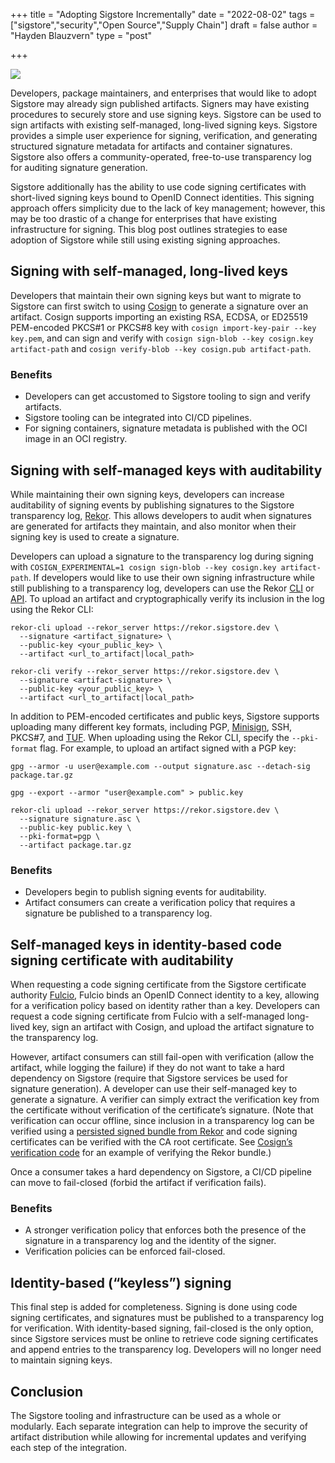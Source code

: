 +++
title = "Adopting Sigstore Incrementally"
date = "2022-08-02"
tags = ["sigstore","security","Open Source","Supply Chain"]
draft = false
author = "Hayden Blauzvern"
type = "post"

+++

![](/images/sigstorelogo.jpeg)

Developers, package maintainers, and enterprises that would like to adopt Sigstore may already sign published artifacts. Signers may have existing procedures to securely store and use signing keys. Sigstore can be used to sign artifacts with existing self-managed, long-lived signing keys. Sigstore provides a simple user experience for signing, verification, and generating structured signature metadata for artifacts and container signatures. Sigstore also offers a community-operated, free-to-use transparency log for auditing signature generation.

Sigstore additionally has the ability to use code signing certificates with short-lived signing keys bound to OpenID Connect identities. This signing approach offers simplicity due to the lack of key management; however, this may be too drastic of a change for enterprises that have existing infrastructure for signing. This blog post outlines strategies to ease adoption of Sigstore while still using existing signing approaches.

## Signing with self-managed, long-lived keys

Developers that maintain their own signing keys but want to migrate to Sigstore can first switch to using [Cosign](https://github.com/sigstore/cosign/) to generate a signature over an artifact. Cosign supports importing an existing RSA, ECDSA, or ED25519 PEM-encoded PKCS#1 or PKCS#8 key with `cosign import-key-pair --key key.pem`, and can sign and verify with `cosign sign-blob --key cosign.key artifact-path` and `cosign verify-blob --key cosign.pub artifact-path`.

### Benefits

* Developers can get accustomed to Sigstore tooling to sign and verify artifacts.
* Sigstore tooling can be integrated into CI/CD pipelines.
* For signing containers, signature metadata is published with the OCI image in an OCI registry.

## Signing with self-managed keys with auditability

While maintaining their own signing keys, developers can increase auditability of signing events by publishing signatures to the Sigstore transparency log, [Rekor](https://github.com/sigstore/rekor). This allows developers to audit when signatures are generated for artifacts they maintain, and also monitor when their signing key is used to create a signature.

Developers can upload a signature to the transparency log during signing with `COSIGN_EXPERIMENTAL=1 cosign sign-blob --key cosign.key artifact-path`. If developers would like to use their own signing infrastructure while still publishing to a transparency log, developers can use the Rekor [CLI](https://docs.sigstore.dev/rekor/CLI) or [API](https://github.com/sigstore/rekor/blob/143e9ec36296cd27c3c1d45495dc081741584a90/openapi.yaml). To upload an artifact and cryptographically verify its inclusion in the log using the Rekor CLI:

```
rekor-cli upload --rekor_server https://rekor.sigstore.dev \
  --signature <artifact_signature> \
  --public-key <your_public_key> \
  --artifact <url_to_artifact|local_path>

rekor-cli verify --rekor_server https://rekor.sigstore.dev \
  --signature <artifact-signature> \
  --public-key <your_public_key> \
  --artifact <url_to_artifact|local_path>
```

In addition to PEM-encoded certificates and public keys, Sigstore supports uploading many different key formats, including PGP, [Minisign](https://jedisct1.github.io/minisign/), SSH, PKCS#7, and [TUF](https://theupdateframework.io/). When uploading using the Rekor CLI, specify the `--pki-format` flag. For example, to upload an artifact signed with a PGP key:


```
gpg --armor -u user@example.com --output signature.asc --detach-sig package.tar.gz

gpg --export --armor "user@example.com" > public.key

rekor-cli upload --rekor_server https://rekor.sigstore.dev \
  --signature signature.asc \
  --public-key public.key \
  --pki-format=pgp \
  --artifact package.tar.gz
```

### Benefits

* Developers begin to publish signing events for auditability.
* Artifact consumers can create a verification policy that requires a signature be published to a transparency log.

## Self-managed keys in identity-based code signing certificate with auditability

When requesting a code signing certificate from the Sigstore certificate authority [Fulcio](https://github.com/sigstore/fulcio), Fulcio binds an OpenID Connect identity to a key, allowing for a verification policy based on identity rather than a key. Developers can request a code signing certificate from Fulcio with a self-managed long-lived key, sign an artifact with Cosign, and upload the artifact signature to the transparency log.

However, artifact consumers can still fail-open with verification (allow the artifact, while logging the failure) if they do not want to take a hard dependency on Sigstore (require that Sigstore services be used for signature generation). A developer can use their self-managed key to generate a signature. A verifier can simply extract the verification key from the certificate without verification of the certificate’s signature. (Note that verification can occur offline, since inclusion in a transparency log can be verified using a [persisted signed bundle from Rekor](https://github.com/sigstore/cosign/blob/main/specs/SIGNATURE_SPEC.md#properties) and code signing certificates can be verified with the CA root certificate. See [Cosign’s verification code](https://github.com/sigstore/cosign/blob/29361993239764ae63c3017198cc80ff5816c08f/pkg/cosign/verify.go#L756) for an example of verifying the Rekor bundle.)

Once a consumer takes a hard dependency on Sigstore, a CI/CD pipeline can move to fail-closed (forbid the artifact if verification fails).

### Benefits

* A stronger verification policy that enforces both the presence of the signature in a transparency log and the identity of the signer.
* Verification policies can be enforced fail-closed.

## Identity-based (“keyless”) signing

This final step is added for completeness. Signing is done using code signing certificates, and signatures must be published to a transparency log for verification. With identity-based signing, fail-closed is the only option, since Sigstore services must be online to retrieve code signing certificates and append entries to the transparency log. Developers will no longer need to maintain signing keys.

## Conclusion

The Sigstore tooling and infrastructure can be used as a whole or modularly. Each separate integration can help to improve the security of artifact distribution while allowing for incremental updates and verifying each step of the integration.
